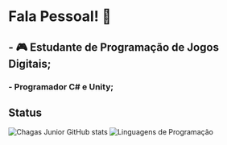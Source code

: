 
<!--
**gvr181126/gvr181126** is a ✨ _special_ ✨ repository because its `README.md` (this file) appears on your GitHub profile.

Here are some ideas to get you started:

- 🔭 I’m currently working on ...
- 🌱 I’m currently learning ...
- 👯 I’m looking to collaborate on ...
- 🤔 I’m looking for help with ...
- 💬 Ask me about ...
- 📫 How to reach me: ...
- 😄 Pronouns: ...
- ⚡ Fun fact: ...
-->
# Fala Pessoal! 👋

##   - 🎮 Estudante de Programação de Jogos Digitais;

###   - Programador C# e Unity;
 

## Status
![Chagas Junior GitHub stats](https://github-readme-stats.vercel.app/api?username=gvr181126&show_icons=true&theme=Gradient)
![Linguagens de Programação](https://github-readme-stats.vercel.app/api/top-langs/?username=gvr181126&layout=compact&hide_title=true&theme=radical)

               
